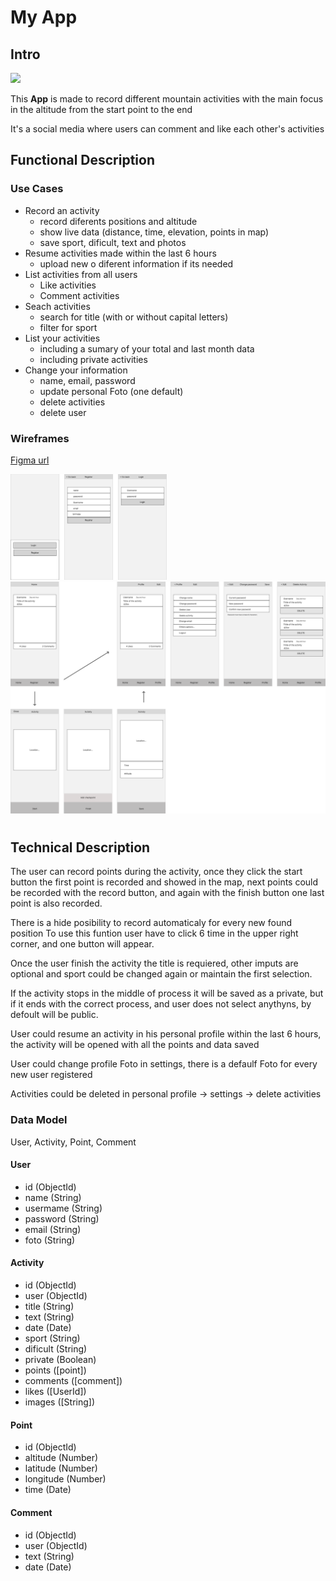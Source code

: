 # My App

## Intro

![](https://media.giphy.com/media/l2Je9zHYveK012EVi/giphy.gif)

This **App** is made to record different mountain activities with the main focus in the altitude
from the start point to the end

It's a social media where users can comment and like each other's activities


## Functional Description

### Use Cases

- Record an activity
    - record diferents positions and altitude
    - show live data (distance, time, elevation, points in map)
    - save sport, dificult, text and photos
- Resume activities made within the last 6 hours
    - upload new o diferent information if its needed
- List activities from all users
    - Like activities
    - Comment activities
- Seach activities
    - search for title (with or without capital letters)
    - filter for sport
- List your activities
    - including a sumary of your total and last month data
    - including private activities
- Change your information 
    - name, email, password
    - update personal Foto (one default)
    - delete activities
    - delete user

### Wireframes

[Figma url]: https://www.figma.com/file/haWT288GikgqrQmxQphSnj/Project?node-id=0%3A1

[Figma url]


<img src="images/Component-1.png" width="250">
<img src="images/Component-2.png" width="510">

#
## Technical Description

The user can record points during the activity, once they click the start button the first point is recorded and showed in the map, next points could be recorded with the record button, and again with the finish button one last point is also recorded.

There is a hide posibility to record automaticaly for every new found position
To use this funtion user have to click 6 time in the upper right corner, and one button will appear.

Once the user finish the activity the title is requiered, other imputs are optional and sport could be changed again or maintain the first selection.

If the activity stops in the middle of process it will be saved as a private, but if it ends with the correct process, and user does not select anythyns, by defoult will be public.

User could resume an activity in his personal profile within the last 6 hours, the activity will be opened with all the points and data saved

User could change profile Foto in settings, there is a defaulf Foto for every new user registered

Activities could be deleted in personal profile -> settings -> delete activities


### Data Model

User, Activity, Point, Comment

#### User
- id (ObjectId)
- name (String)
- usermame (String)
- password (String)
- email (String)
- foto (String)

#### Activity
- id (ObjectId)
- user (ObjectId)
- title (String)
- text (String)
- date (Date)
- sport (String)
- dificult (String)
- private (Boolean)
- points ([point])
- comments ([comment])
- likes ([UserId])
- images ([String])

#### Point
- id (ObjectId)
- altitude (Number)
- latitude (Number)
- longitude (Number)
- time (Date)

#### Comment
- id (ObjectId)
- user (ObjectId)
- text (String)
- date (Date)
